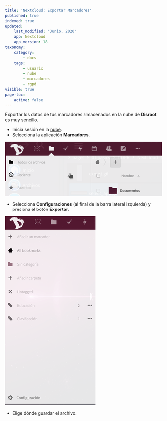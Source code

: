 ```yaml
---
title: 'Nextcloud: Exportar Marcadores'
published: true
indexed: true
updated:
    last_modified: "Junio, 2020"		
    app: Nextcloud
    app_version: 18
taxonomy:
    category:
        - docs
    tags:
        - usuarix
        - nube
        - marcadores
        - rgpd
visible: true
page-toc:
    active: false
---
```


Exportar los datos de tus marcadores almacenados en la nube de **Disroot** es muy sencillo.

  - Inicia sesión en la [nube](https://cloud.disroot.org).
  - Selecciona la aplicación **Marcadores**.

  ![](es/select_app.gif)

  - Selecciona **Configuraciones** (al final de la barra lateral izquierda) y presiona el botón **Exportar**.

  ![](es/export.gif)

  - Elige dónde guardar el archivo.
